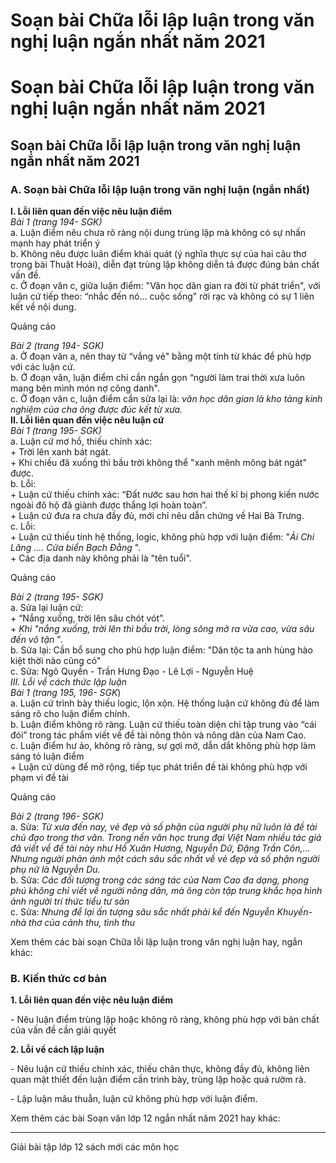 # Soạn bài Chữa lỗi lập luận trong văn nghị luận ngắn nhất năm 2021

# Soạn bài Chữa lỗi lập luận trong văn nghị luận ngắn nhất năm 2021

## Soạn bài Chữa lỗi lập luận trong văn nghị luận ngắn nhất năm 2021

### **A. Soạn bài Chữa lỗi lập luận trong văn nghị luận (ngắn nhất)**

**I. Lỗi liên quan đến việc nêu luận điểm**  
_Bài 1 (trang 194- SGK)_  
a. Luận điểm nêu chưa rõ ràng nội dung trùng lặp mà không có sự nhấn mạnh hay phát triển ý   
b. Không nêu được luân điểm khái quát (ý nghĩa thực sự của hai câu thơ trong bài Thuật Hoài), diễn đạt trùng lặp không diễn tả được đúng bản chất vấn đề.  
c. Ở đoạn văn c, giữa luận điểm: "Văn học dân gian ra đời từ phát triển", với luận cứ tiếp theo: “nhắc đến nó... cuộc sống" rời rạc và không có sự 1 liên kết về nội dung.   


Quảng cáo

_Bài 2 (trang 194- SGK)_  
a. Ở đoạn văn a, nên thay từ “vắng vẻ" bằng một tính từ khác để phù hợp với các luận cứ.  
b. Ở đoạn văn, luận điểm chỉ cần ngắn gọn “người làm trai thời xưa luôn mang bên mình món nợ công danh".  
c. Ở đoạn văn c, luận điểm cần sửa lại là: _văn học dân gian là kho tàng kinh nghiệm của cha ông được đúc kết từ xưa._  
**II. Lỗi liên quan đến việc nêu luận cứ**  
_Bài 1 (trang 195- SGK)_  
a. Luận cứ mơ hồ, thiếu chính xác:  
\+ Trời lên xanh bát ngát.  
\+ Khi chiều đã xuống thì bầu trời không thể "xanh mênh mông bát ngát" được.  
b. Lỗi:  
\+ Luận cứ thiếu chính xác: “Đất nước sau hơn hai thế kỉ bị phong kiến nước ngoài đô hộ đã giành được thắng lợi hoàn toàn”.  
\+ Luận cứ đưa ra chưa đầy đủ, mới chỉ nêu dẫn chứng về Hai Bà Trưng.  
c. Lỗi:  
\+ Luận cứ thiếu tính hệ thống, logic, không phù hợp với luận điểm: "_Ải Chi Lăng .... Cửa biển Bạch Đằng_ ".  
\+ Các địa danh này không phải là "tên tuổi".  


Quảng cáo

_Bài 2 (trang 195- SGK)_  
a. Sửa lại luận cứ:  
\+ “Nắng xuống, trời lên sâu chót vót”.  
\+ _Khi "nắng xuống, trời lên thì bầu trời, lòng sông mở ra vừa cao, vừa sâu đến vô tận_ ".  
b. Sửa lại: Cần bổ sung cho phù hợp luận điểm: "Dân tộc ta anh hùng hào kiệt thời nào cũng có"  
c. Sửa: Ngô Quyền - Trần Hưng Đạo - Lê Lợi - Nguyễn Huệ  
_III. Lỗi về cách thức lập luận_  
_Bài 1 (trang 195, 196- SGK_)  
a. Luận cứ trình bày thiếu logic, lộn xộn. Hệ thống luận cứ không đủ để làm sáng rõ cho luận điểm chính.  
b. Luận điểm không rõ ràng. Luận cứ thiếu toàn diện chỉ tập trung vào “cái đói” trong tác phẩm viết về đề tài nông thôn và nông dân của Nam Cao.  
c. Luận điểm hư ảo, không rõ ràng, sự gợi mở, dẫn dắt không phù hợp làm sáng tỏ luận điểm  
\+ Luận cứ dùng để mở rộng, tiếp tục phát triển đề tài không phù hợp với phạm vi đề tài  


Quảng cáo

_Bài 2 (trang 196- SGK)_  
a. Sửa: _Từ xưa đến nay, vẻ đẹp và số phận của người phụ nữ luôn là đề tài chủ đạo trong thơ văn. Trong nền văn học trung đại Việt Nam nhiều tác giả đã viết về đề tài này như Hồ Xuân Hương, Nguyễn Dữ, Đặng Trần Côn,... Nhưng người phản ánh một cách sâu sắc nhất về vẻ đẹp và số phận người phụ nữ là Nguyễn Du._  
b. Sửa: _Các đối tượng trong các sáng tác của Nam Cao đa dạng, phong phú không chỉ viết về người nông dân, mà ông còn tập trung khắc họa hình ảnh người trí thức tiểu tư sản_  
c. Sửa: _Nhưng để lại ấn tượng sâu sắc nhất phải kể đến Nguyễn Khuyến- nhà thơ của cảnh thu, tình thu_  


Xem thêm các bài soạn Chữa lỗi lập luận trong văn nghị luận hay, ngắn khác:

### **B. Kiến thức cơ bản**

**1\. Lỗi liên quan đến việc nêu luận điểm**

\- Nêu luận điểm trùng lặp hoặc không rõ ràng, không phù hợp với bản chất của vấn đề cần giải quyết

**2\. Lỗi về cách lập luận**

\- Nêu luận cứ thiếu chính xác, thiếu chân thực, không đầy đủ, không liên quan mật thiết đến luận điểm cần trình bày, trùng lặp hoặc quá rườm rà.

\- Lập luận mâu thuẫn, luận cứ không phù hợp với luận điểm.

Xem thêm các bài Soạn văn lớp 12 ngắn nhất năm 2021 hay khác:

* * *

Giải bài tập lớp 12 sách mới các môn học

